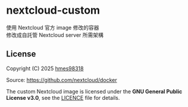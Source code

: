 # nextcloud-custom
使用 Nextcloud 官方 image 修改的容器  
修改成自託管 Nextcloud server 所需架構  


## License
Copyright (C) 2025  [hmes98318](https://github.com/hmes98318)  

Source: https://github.com/nextcloud/docker  

The custom Nextcloud image is licensed under the **GNU General Public License v3.0**, see the [LICENCE](./LICENSE) file for details.  
